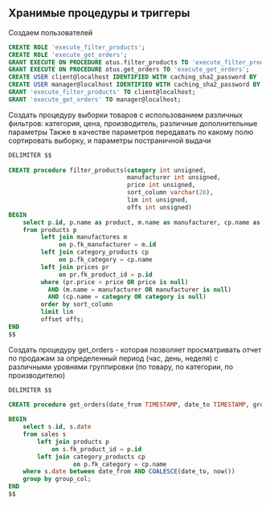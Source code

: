## Хранимые процедуры и триггеры

Создаем пользователей 
```sql
CREATE ROLE 'execute_filter_products';
CREATE ROLE 'execute_get_orders';
GRANT EXECUTE ON PROCEDURE otus.filter_products TO 'execute_filter_products';
GRANT EXECUTE ON PROCEDURE otus.get_orders TO 'execute_get_orders';
CREATE USER client@localhost IDENTIFIED WITH caching_sha2_password BY '12345';
CREATE USER manager@localhost IDENTIFIED WITH caching_sha2_password BY '12345';
GRANT 'execute_filter_products' TO client@localhost;
GRANT 'execute_get_orders' TO manager@localhost;
```

Создать процедуру выборки товаров с использованием различных фильтров: категория, цена, производитель, различные дополнительные параметры
Также в качестве параметров передавать по какому полю сортировать выборку, и параметры постраничной выдачи
```sql
DELIMITER $$
    
CREATE procedure filter_products(category int unsigned, 
                                 manufacturer int unsigned, 
                                 price int unsigned, 
                                 sort_column varchar(20),
                                 lim int unsigned, 
                                 offs int unsigned)
BEGIN
    select p.id, p.name as product, m.name as manufacturer, cp.name as category, pr.price as price
    from products p
         left join manufactures m
              on p.fk_manufacturer = m.id
         left join category_products cp 
              on p.fk_category = cp.name
         left join prices pr 
              on pr.fk_product_id = p.id
         where (pr.price < price OR price is null) 
           AND (m.name = manufacturer OR manufacturer is null) 
           AND (cp.name = category OR category is null) 
         order by sort_column 
         limit lim 
         offset offs; 
END
$$
```

Создать процедуру get_orders - которая позволяет просматривать отчет по продажам за определенный период (час, день, неделя)
с различными уровнями группировки (по товару, по категории, по производителю)
```sql
DELIMITER $$
    
CREATE procedure get_orders(date_from TIMESTAMP, date_to TIMESTAMP, group_col varchar(20))

BEGIN
    select s.id, s.date 
    from sales s 
        left join products p 
            on s.fk_product_id = p.id
        left join category_products cp
                  on p.fk_category = cp.name
    where s.date between date_from AND COALESCE(date_to, now()) 
    group by group_col;
END
$$
```